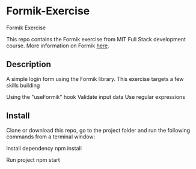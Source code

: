 # Formik-Exercise
Formik Exercise

This repo contains the Formik exercise from MIT Full Stack development course. More information on Formik 
<a href="https://formik.org">here</a>.

## Description

A simple login form using the Formik library. This exercise targets a few skills building

Using the "useFormik" hook
Validate input data
Use regular expressions

## Install

Clone or download this repo, go to the project folder and run the following commands from a terminal window:

Install dependency
npm install

Run project
npm start
